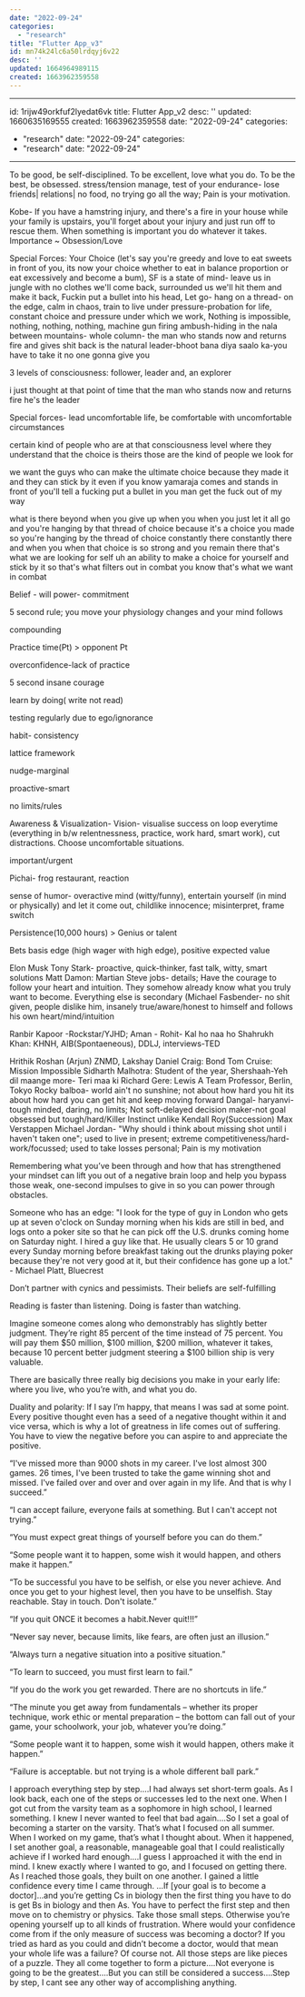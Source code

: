 ```yaml
---
date: "2022-09-24"
categories: 
  - "research"
title: "Flutter App_v3"
id: mn74k24lc6a50lrdqyj6v22
desc: ''
updated: 1664964989115
created: 1663962359558
---
```


---
id: 1rijw49orkfuf2lyedat6vk
title: Flutter App_v2
desc: ''
updated: 1660635169555
created: 1663962359558
date: "2022-09-24"
categories: 
  - "research"
date: "2022-09-24"
categories: 
  - "research"
date: "2022-09-24"
---

To be good, be self-disciplined. To be excellent, love what you do. To be the best, be obsessed. stress/tension manage, test of your endurance- lose friends| relations| no food, no trying go all the way; Pain is your motivation.

Kobe- If you have a hamstring injury, and there's a fire in your house while your family is upstairs, you'll forget about your injury and just run off to rescue them. When something is important you do whatever it takes. Importance ~ Obsession/Love

Special Forces: Your Choice (let's say you're greedy and love to eat sweets in front of you, its now your choice whether to eat in balance proportion or eat excessively and become a bum), SF is a state of mind- leave us in jungle with no clothes we'll come back, surrounded us we'll hit them and make it back, Fuckin put a bullet into his head, Let go- hang on a thread- on the edge, calm in chaos, train to live under pressure-probation for life, constant choice and pressure under which we work, Nothing is impossible, nothing, nothing, nothing, machine gun firing ambush-hiding in the nala between mountains- whole column- the man who stands now and returns fire and gives shit back is the natural leader-bhoot bana diya saalo ka-you have to take it no one gonna give you

3 levels of consciousness: follower, leader and, an explorer

i just thought at that point of time that the man who stands now and returns fire he's the leader

Special forces- lead uncomfortable life, be comfortable with uncomfortable circumstances

certain kind of people who are at that consciousness level where they understand that the choice is theirs those are the kind of people we look for

we want the guys who can make the ultimate choice because they made it and they can stick by it even if you know yamaraja comes and stands in front of you'll tell a fucking put a bullet in you man get the fuck out of my way

what is there beyond when you give up when you when you just let it all go and you're hanging by that thread of choice because it's a choice you made so you're hanging by the thread of choice constantly there constantly there and when you when that choice is so strong and you remain there that's what we are looking for self uh an ability to make a choice for yourself and stick by it so that's what filters out in combat you know that's what we want in combat 

Belief - will power- commitment

5 second rule; you move your physiology changes and your mind follows

compounding

Practice time(Pt) > opponent Pt

overconfidence-lack of practice

5 second insane courage

learn by doing( write not read)

testing regularly due to ego/ignorance

habit- consistency

lattice framework

nudge-marginal

proactive-smart

no limits/rules

Awareness & Visualization- Vision- visualise success on loop everytime (everything in b/w relentnessness, practice, work hard, smart work), cut distractions. Choose uncomfortable situations.

important/urgent

Pichai- frog restaurant, reaction

sense of humor- overactive mind (witty/funny), entertain yourself (in mind or physically) and let it come out, childlike innocence; misinterpret, frame switch


Persistence(10,000 hours) > Genius or talent

Bets basis edge (high wager with high edge), positive expected value


Elon Musk
Tony Stark- proactive, quick-thinker, fast talk, witty, smart solutions
Matt Damon: Martian
Steve jobs- details; Have the courage to follow your heart and intuition. They somehow already know what you truly want to become. Everything else is secondary
(Michael Fasbender- no shit given, people dislike him, insanely true/aware/honest to himself and follows his own heart/mind/intuition


Ranbir Kapoor -Rockstar/YJHD;
Aman - Rohit- Kal ho naa ho
Shahrukh Khan: KHNH, AIB(Spontaeneous), DDLJ, interviews-TED



Hrithik Roshan (Arjun) ZNMD, Lakshay
Daniel Craig: Bond
Tom Cruise: Mission Impossible
Sidharth Malhotra: Student of the year, Shershaah-Yeh dil maange more- Teri maa ki
Richard Gere: Lewis
A Team
Professor, Berlin, Tokyo
Rocky balboa- world ain't no sunshine; not about how hard you hit its about how hard you can get hit and keep moving forward
Dangal- haryanvi- tough minded, daring, no limits; Not soft-delayed decision maker-not goal obsessed but tough/hard/Killer Instinct unlike Kendall Roy(Succession)
Max Verstappen
Michael Jordan- "Why should i think about missing shot until i haven't taken one"; used to live in present; extreme competitiveness/hard-work/focussed; used to take losses personal; Pain is my motivation


Remembering what you’ve been through and how that has strengthened your mindset can lift you out of a negative brain loop and help you bypass those weak, one-second impulses to give in so you can power through obstacles. 



Someone who has an edge: "I look for the type of guy in London who gets up at seven o'clock on Sunday morning when his kids are still in bed, and logs onto a poker site so that he can pick off the U.S. drunks coming home on Saturday night. I hired a guy like that. He usually clears 5 or 10 grand every Sunday morning before breakfast taking out the drunks playing poker because they're not very good at it, but their confidence has gone up a lot." - Michael Platt, Bluecrest

Don’t partner with cynics and pessimists. Their beliefs are self-fulfilling


Reading is faster than listening. Doing is faster than watching.


Imagine someone comes along who demonstrably has slightly better judgment. They’re right 85 percent of the time instead of 75 percent. You will pay them $50 million, $100 million, $200 million, whatever it takes, because 10 percent better judgment steering a $100 billion ship is very valuable. 


There are basically three really big decisions you make in your early life: where you live, who you’re with, and what you do.


Duality and polarity: If I say I’m happy, that means I was sad at some point. Every positive thought even has a seed of a negative thought within it and vice versa, which is why a lot of greatness in life comes out of suffering. You have to view the negative before you can aspire to and appreciate the positive.

“I've missed more than 9000 shots in my career. I've lost almost 300 games. 26 times, I've been trusted to take the game winning shot and missed. I've failed over and over and over again in my life. And that is why I succeed.”

“I can accept failure, everyone fails at something. But I can't accept not trying.”

“You must expect great things of yourself before you can do them.”

“Some people want it to happen, some wish it would happen, and others make it happen.”

“To be successful you have to be selfish, or else you never achieve. And once you get to your highest level, then you have to be unselfish. Stay reachable. Stay in touch. Don't isolate.”

“If you quit ONCE it becomes a habit.Never quit!!!”

“Never say never, because limits, like fears, are often just an illusion.”

“Always turn a negative situation into a positive situation.”

“To learn to succeed, you must first learn to fail.”

“If you do the work you get rewarded. There are no shortcuts in life.”

“The minute you get away from fundamentals – whether its proper technique, work ethic or mental preparation – the bottom can fall out of your game, your schoolwork, your job, whatever you’re doing.”

“Some people want it to happen, some wish it would happen, others make it happen.”

“Failure is acceptable. but not trying is a whole different ball park.”


I approach everything step by step….I had always set short-term goals. As I look back, each one of the steps or successes led to the next one. When I got cut from the varsity team as a sophomore in high school, I learned something. I knew I never wanted to feel that bad again….So I set a goal of becoming a starter on the varsity. That’s what I focused on all summer. When I worked on my game, that’s what I thought about. When it happened, I set another goal, a reasonable, manageable goal that I could realistically achieve if I worked hard enough….I guess I approached it with the end in mind. I knew exactly where I wanted to go, and I focused on getting there. As I reached those goals, they built on one another. I gained a little confidence every time I came through. …If [your goal is to become a doctor]…and you’re getting Cs in biology then the first thing you have to do is get Bs in biology and then As. You have to perfect the first step and then move on to chemistry or physics. Take those small steps. Otherwise you’re opening yourself up to all kinds of frustration. Where would your confidence come from if the only measure of success was becoming a doctor? If you tried as hard as you could and didn’t become a doctor, would that mean your whole life was a failure? Of course not. All those steps are like pieces of a puzzle. They all come together to form a picture….Not everyone is going to be the greatest….But you can still be considered a success….Step by step, I cant see any other way of accomplishing anything.